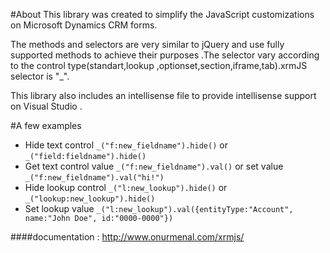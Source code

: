 #About
This library was created to simplify the JavaScript customizations on Microsoft Dynamics CRM forms. 

The methods and selectors are very similar to jQuery and use fully supported methods to achieve their purposes .The selector vary according to the control type(standart,lookup ,optionset,section,iframe,tab).xrmJS selector is "_". 

This library also includes an intellisense file to provide intellisense support on Visual Studio .


#A few examples
* Hide text control `_("f:new_fieldname").hide()` or `_("field:fieldname").hide()`
* Get text control value `_("f:new_fieldname").val()` or set  value `_("f:new_fieldname").val("hi!")`
* Hide lookup control  `_("l:new_lookup").hide()` or `_("lookup:new_lookup").hide()`
* Set lookup value `_("l:new_lookup").val({entityType:"Account", name:"John Doe", id:"0000-0000"})`

####documentation : http://www.onurmenal.com/xrmjs/

